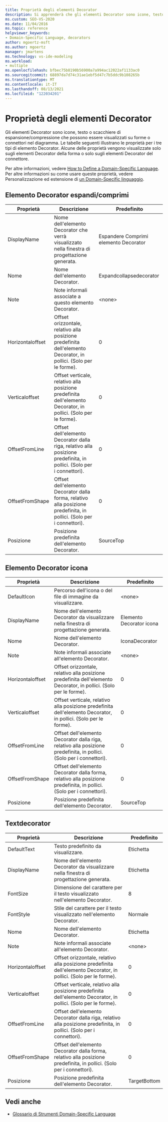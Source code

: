 ```yaml
---
title: Proprietà degli elementi Decorator
description: Si apprenderà che gli elementi Decorator sono icone, testo o scacchiere di espansione/compressione che possono essere visualizzati su forme o connettori nel diagramma.
ms.custom: SEO-VS-2020
ms.date: 11/04/2016
ms.topic: reference
helpviewer_keywords:
- Domain-Specific Language, decorators
author: mgoertz-msft
ms.author: mgoertz
manager: jmartens
ms.technology: vs-ide-modeling
ms.workload:
- multiple
ms.openlocfilehash: bfbec75b8190b56900a7a994ac12022af1133ac0
ms.sourcegitcommit: 68897da7d74c31ae1ebf5d47c7b5ddc9b108265b
ms.translationtype: MT
ms.contentlocale: it-IT
ms.lasthandoff: 08/13/2021
ms.locfileid: "122034201"
---
```

# <a name="properties-of-decorators"></a>Proprietà degli elementi Decorator
Gli elementi Decorator sono icone, testo o scacchiere di espansione/compressione che possono essere visualizzati su forme o connettori nel diagramma. Le tabelle seguenti illustrano le proprietà per i tre tipi di elemento Decorator. Alcune delle proprietà vengono visualizzate solo sugli elementi Decorator della forma o solo sugli elementi Decorator del connettore.

 Per altre informazioni, vedere [How to Define a Domain-Specific Language](../modeling/how-to-define-a-domain-specific-language.md). Per altre informazioni su come usare queste proprietà, vedere Personalizzazione ed estensione di [un Domain-Specific linguaggio](../modeling/customizing-and-extending-a-domain-specific-language.md).

## <a name="expandcollapse-decorator"></a>Elemento Decorator espandi/comprimi

|Proprietà|Descrizione|Predefinito|
|-|-|-|
|DisplayName|Nome dell'elemento Decorator che verrà visualizzato nella finestra di progettazione generata.|Espandere Comprimi elemento Decorator|
|Nome|Nome dell'elemento Decorator.|Expandcollapsedecorator|
|Note|Note informali associate a questo elemento Decorator.|\<none>|
|Horizontaloffset|Offset orizzontale, relativo alla posizione predefinita dell'elemento Decorator, in pollici. (Solo per le forme).|0|
|Verticaloffset|Offset verticale, relativo alla posizione predefinita dell'elemento Decorator, in pollici. (Solo per le forme).|0|
|OffsetFromLine|Offset dell'elemento Decorator dalla riga, relativo alla posizione predefinita, in pollici. (Solo per i connettori).|0|
|OffsetFromShape|Offset dell'elemento Decorator dalla forma, relativo alla posizione predefinita, in pollici. (Solo per i connettori).|0|
|Posizione|Posizione predefinita dell'elemento Decorator.|SourceTop|

## <a name="icon-decorator"></a>Elemento Decorator icona

|Proprietà|Descrizione|Predefinito|
|-|-|-|
|DefaultIcon|Percorso dell'icona o del file di immagine da visualizzare.|\<none>|
|DisplayName|Nome dell'elemento Decorator da visualizzare nella finestra di progettazione generata.|Elemento Decorator icona|
|Nome|Nome dell'elemento Decorator.|IconaDecorator|
|Note|Note informali associate all'elemento Decorator.|\<none>|
|Horizontaloffset|Offset orizzontale, relativo alla posizione predefinita dell'elemento Decorator, in pollici. (Solo per le forme).|0|
|Verticaloffset|Offset verticale, relativo alla posizione predefinita dell'elemento Decorator, in pollici. (Solo per le forme).|0|
|OffsetFromLine|Offset dell'elemento Decorator dalla riga, relativo alla posizione predefinita, in pollici. (Solo per i connettori).|0|
|OffsetFromShape|Offset dell'elemento Decorator dalla forma, relativo alla posizione predefinita, in pollici. (Solo per i connettori).|0|
|Posizione|Posizione predefinita dell'elemento Decorator.|SourceTop|

## <a name="textdecorator"></a>Textdecorator

|Proprietà|Descrizione|Predefinito|
|-|-|-|
|DefaultText|Testo predefinito da visualizzare.|Etichetta|
|DisplayName|Nome dell'elemento Decorator da visualizzare nella finestra di progettazione generata.|Etichetta|
|FontSize|Dimensione del carattere per il testo visualizzato nell'elemento Decorator.|8|
|FontStyle|Stile del carattere per il testo visualizzato nell'elemento Decorator.|Normale|
|Nome|Nome dell'elemento Decorator.|Etichetta|
|Note|Note informali associate all'elemento Decorator.|\<none>|
|Horizontaloffset|Offset orizzontale, relativo alla posizione predefinita dell'elemento Decorator, in pollici. (Solo per le forme).|0|
|Verticaloffset|Offset verticale, relativo alla posizione predefinita dell'elemento Decorator, in pollici. (Solo per le forme).|0|
|OffsetFromLine|Offset dell'elemento Decorator dalla riga, relativo alla posizione predefinita, in pollici. (Solo per i connettori).|0|
|OffsetFromShape|Offset dell'elemento Decorator dalla forma, relativo alla posizione predefinita, in pollici. (Solo per i connettori).|0|
|Posizione|Posizione predefinita dell'elemento Decorator.|TargetBottom|

## <a name="see-also"></a>Vedi anche

- [Glossario di Strumenti Domain-Specific Language](/previous-versions/bb126564(v=vs.100))